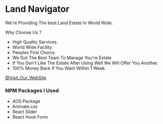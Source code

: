 # Land Navigator

We're Providing The best Land Estate In World Wide.

Why Choose Us ?
 
- High Quality Services. 
- World Wide Facility.
- Peoples First Choice.
- We Got The Best Team To Manage You're Estate   
- If You Don't Like The Estate After Using Well We Will Offer You Another.
- 100% Money Back If You Want Within 1 Week.

 [@Visit_Our_WebSite](https://project-a9-b7289.web.app/) 

### NPM Packages I Used

- AOS Package 
- Animate.css
- React Slider
- React Hook Form

